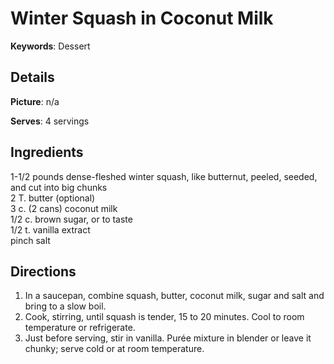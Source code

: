 # Winter Squash in Coconut Milk

__Keywords__: Dessert

## Details
__Picture__: n/a

__Serves__: 4 servings

## Ingredients
1-1/2 pounds dense-fleshed winter squash, like butternut, peeled, seeded, and cut into big chunks  
2 T. butter (optional)  
3 c. (2 cans) coconut milk  
1/2 c. brown sugar, or to taste  
1/2 t. vanilla extract  
pinch salt  

## Directions
1. In a saucepan, combine squash, butter, coconut milk, sugar and salt and bring to a slow boil.  
2. Cook, stirring, until squash is tender, 15 to 20 minutes. Cool to room temperature or refrigerate.
3. Just before serving, stir in vanilla. Pur&eacute;e mixture in blender or leave it chunky; serve cold or at room temperature.
